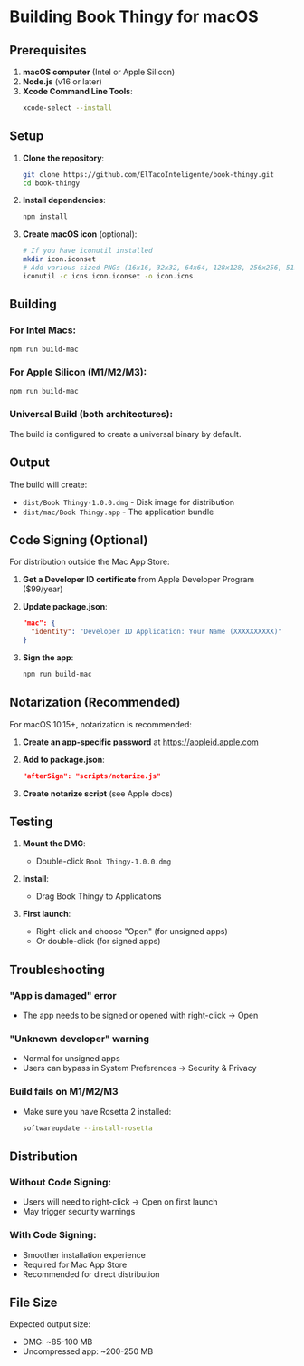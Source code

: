 # Building Book Thingy for macOS

## Prerequisites

1. **macOS computer** (Intel or Apple Silicon)
2. **Node.js** (v16 or later)
3. **Xcode Command Line Tools**:
   ```bash
   xcode-select --install
   ```

## Setup

1. **Clone the repository**:
   ```bash
   git clone https://github.com/ElTacoInteligente/book-thingy.git
   cd book-thingy
   ```

2. **Install dependencies**:
   ```bash
   npm install
   ```

3. **Create macOS icon** (optional):
   ```bash
   # If you have iconutil installed
   mkdir icon.iconset
   # Add various sized PNGs (16x16, 32x32, 64x64, 128x128, 256x256, 512x512, 1024x1024)
   iconutil -c icns icon.iconset -o icon.icns
   ```

## Building

### For Intel Macs:
```bash
npm run build-mac
```

### For Apple Silicon (M1/M2/M3):
```bash
npm run build-mac
```

### Universal Build (both architectures):
The build is configured to create a universal binary by default.

## Output

The build will create:
- `dist/Book Thingy-1.0.0.dmg` - Disk image for distribution
- `dist/mac/Book Thingy.app` - The application bundle

## Code Signing (Optional)

For distribution outside the Mac App Store:

1. **Get a Developer ID certificate** from Apple Developer Program ($99/year)

2. **Update package.json**:
   ```json
   "mac": {
     "identity": "Developer ID Application: Your Name (XXXXXXXXXX)"
   }
   ```

3. **Sign the app**:
   ```bash
   npm run build-mac
   ```

## Notarization (Recommended)

For macOS 10.15+, notarization is recommended:

1. **Create an app-specific password** at https://appleid.apple.com

2. **Add to package.json**:
   ```json
   "afterSign": "scripts/notarize.js"
   ```

3. **Create notarize script** (see Apple docs)

## Testing

1. **Mount the DMG**:
   - Double-click `Book Thingy-1.0.0.dmg`

2. **Install**:
   - Drag Book Thingy to Applications

3. **First launch**:
   - Right-click and choose "Open" (for unsigned apps)
   - Or double-click (for signed apps)

## Troubleshooting

### "App is damaged" error
- The app needs to be signed or opened with right-click → Open

### "Unknown developer" warning
- Normal for unsigned apps
- Users can bypass in System Preferences → Security & Privacy

### Build fails on M1/M2/M3
- Make sure you have Rosetta 2 installed:
  ```bash
  softwareupdate --install-rosetta
  ```

## Distribution

### Without Code Signing:
- Users will need to right-click → Open on first launch
- May trigger security warnings

### With Code Signing:
- Smoother installation experience
- Required for Mac App Store
- Recommended for direct distribution

## File Size

Expected output size:
- DMG: ~85-100 MB
- Uncompressed app: ~200-250 MB